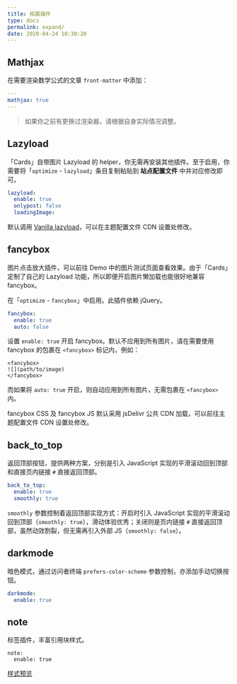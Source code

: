 ```yaml
---
title: 拓展插件
type: docs
permalink: expand/
date: 2020-04-24 10:30:20
---
```




## Mathjax

在需要渲染数学公式的文章 `front-matter` 中添加：

```yaml
---
mathjax: true
---
```

>   如果你之前有更换过渲染器，请根据自身实际情况调整。

## Lazyload

「Cards」自带图片 Lazyload 的 helper，你无需再安装其他插件。至于启用，你需要将「`optimize` - `lazyload`」条目复制粘贴到 **站点配置文件** 中并对应修改即可。

```yaml
lazyload:
  enable: true
  onlypost: false
  loadingImage: 
```

默认调用 [Vanilla lazyload](https://github.com/verlok/lazyload)，可以在主题配置文件 CDN 设置处修改。

## fancybox

图片点击放大插件，可以前往 Demo 中的图片测试页面查看效果。由于「Cards」定制了自己的 Lazyload 功能，所以即便开启图片懒加载也能很好地兼容 fancybox。

在「`optimize` - `fancybox`」中启用。此插件依赖 jQuery。

```yaml
fancybox: 
  enable: true
  auto: false
```

设置 `enable: true` 开启 fancybox。默认不应用到所有图片，请在需要使用 fancybox 的包裹在 `<fancybox>` 标记内，例如：

```
<fancybox>
![](path/to/image)
</fancybox>
```

 而如果将 `auto: true` 开启，则自动应用到所有图片，无需包裹在 `<fancybox>` 内。

fancybox CSS 及 fancybox JS 默认采用 jsDelivr 公共 CDN 加载，可以前往主题配置文件 CDN 设置处修改。

## back_to_top

返回顶部按钮，提供两种方案，分别是引入 JavaScript 实现的平滑滚动回到顶部和直接页内链接 `#` 直接返回顶部。

```yaml
back_to_top: 
  enable: true
  smoothly: true
```

`smoothly` 参数控制着返回顶部实现方式：开启时引入 JavaScript 实现的平滑滚动回到顶部（`smoothly: true`），滑动体验优秀；关闭则是页内链接 `#` 直接返回顶部，虽然动效割裂，但无需再引入外部 JS（`smoothly: false`）。

## darkmode

暗色模式，通过访问者终端 `prefers-color-scheme` 参数控制，亦添加手动切换按钮。

```yaml
darkmode: 
  enable: true
```

## note

标签插件，丰富引用块样式。

```
note: 
  enable: true
```

[样式预览](/demo/2020/06/note/)